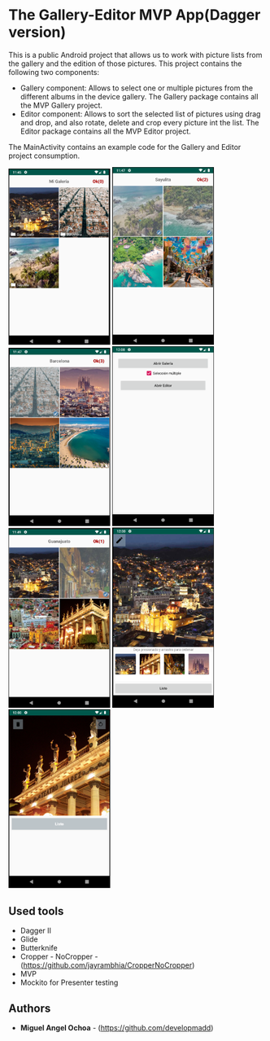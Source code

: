 # The Gallery-Editor MVP App(Dagger version)
This is a public Android project that allows us to work with picture lists from the gallery and the edition of those pictures. This project contains the following two components:
- Gallery component: Allows to select one or multiple pictures from the different albums in the device gallery. The Gallery package contains all the MVP Gallery project.
- Editor component: Allows to sort the selected list of pictures using drag and drop, and also rotate, delete and crop every picture int the list. The Editor package contains all the MVP Editor project.

The MainActivity contains an example code for the Gallery and Editor project consumption.

<img src="app/src/main/res/drawable/gallery1_.png" alt="drawing" width="200"/> <img src="app/src/main/res/drawable/gallery2_.png" alt="drawing" width="200"/> <img src="app/src/main/res/drawable/gallery3_.png" alt="drawing" width="200"/> <img src="app/src/main/res/drawable/gallery4_.png" alt="drawing" width="200"/> <img src="app/src/main/res/drawable/gallery5_.png" alt="drawing" width="200"/> <img src="app/src/main/res/drawable/Editor1_.png" alt="drawing" width="200"/> <img src="app/src/main/res/drawable/Editor2_.png" alt="drawing" width="200"/>


## Used tools

* Dagger II
* Glide
* Butterknife
* Cropper - NoCropper - (https://github.com/jayrambhia/CropperNoCropper)
* MVP
* Mockito for Presenter testing

## Authors

* **Miguel Angel Ochoa** - (https://github.com/developmadd)



